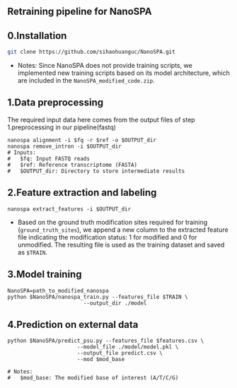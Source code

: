 ## Retraining pipeline for NanoSPA
## 0.Installation
```sh
git clone https://github.com/sihaohuanguc/NanoSPA.git
```
- Notes: Since NanoSPA does not provide training scripts, we implemented new training scripts based on its model architecture, which are included in the `NanoSPA_modified_code.zip`.
## 1.Data preprocessing
The required input data here comes from the output files of step 1.preprocessing in our pipeline(fastq)
```
nanospa alignment -i $fq -r $ref -o $OUTPUT_dir
nanospa remove_intron -i $OUTPUT_dir
# Inputs:
#   $fq: Input FASTQ reads
#   $ref: Reference transcriptome (FASTA)
#   $OUTPUT_dir: Directory to store intermediate results
```
## 2.Feature extraction and labeling
```
nanospa extract_features -i $OUTPUT_dir
```
- Based on the ground truth modification sites required for training (`ground_truth_sites`), we append a new column to the extracted feature file indicating the modification status: 1 for modified and 0 for unmodified. The resulting file is used as the training dataset and saved as `$TRAIN`.
## 3.Model training
```
NanoSPA=path_to_modified_nanospa
python $NanoSPA/nanospa_train.py --features_file $TRAIN \
                        --output_dir ./model
```
## 4.Prediction on external data
```
python $NanoSPA/predict_psu.py --features_file $features.csv \
                      --model_file ./model/model.pkl \
                      --output_file predict.csv \
                      --mod $mod_base

# Notes:
#   $mod_base: The modified base of interest (A/T/C/G)
```
